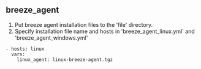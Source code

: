 breeze_agent
---

1. Put breeze agent installation files to the 'file' directory.
2. Specify installation file name and hosts in 'breeze_agent_linux.yml' and 'breeze_agent_windows.yml'

```
- hosts: linux
  vars:
    linux_agent: linux-breeze-agent.tgz
```
